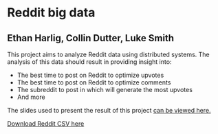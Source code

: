 # Reddit big data
## Ethan Harlig, Collin Dutter, Luke Smith

This project aims to analyze Reddit data using distributed systems. The analysis of this data should result in providing insight into:
* The best time to post on Reddit to optimize upvotes
* The best time to post on Reddit to optimize comments
* The subreddit to post in which will generate the most upvotes
* And more 

The slides used to present the result of this project [can be viewed here.](https://docs.google.com/presentation/d/1b72JWCWCs1DSKNerO9sYuby_bbCnEXUN_WGet6I4Gms/edit?usp=sharing)

[Download Reddit CSV here](https://drive.google.com/file/d/1xSuWAqXkEsdPpN8SxKIyBrFWWLrK3WcW/view?usp=sharing)

